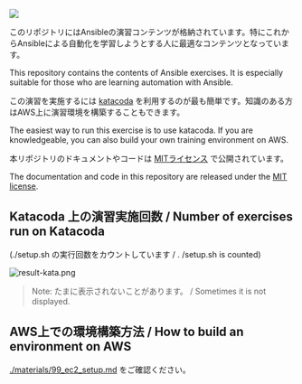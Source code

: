 [![](http://shields.katacoda.com/katacoda/irixjp/count.svg)](https://www.katacoda.com/irixjp "Get your profile on Katacoda.com")

このリポジトリにはAnsibleの演習コンテンツが格納されています。特にこれからAnsibleによる自動化を学習しようとする人に最適なコンテンツとなっています。

This repository contains the contents of Ansible exercises. It is especially suitable for those who are learning automation with Ansible.


この演習を実施するには [katacoda](https://www.katacoda.com/irixjp) を利用するのが最も簡単です。知識のある方はAWS上に演習環境を構築することもできます。

The easiest way to run this exercise is to use katacoda. If you are knowledgeable, you can also build your own training environment on AWS.


本リポジトリのドキュメントやコードは [MITライセンス](./LICENSE) で公開されています。

The documentation and code in this repository are released under the [MIT license](./LICENSE).


## Katacoda 上の演習実施回数 / Number of exercises run on Katacoda
(./setup.sh の実行回数をカウントしています / . /setup.sh is counted)

![result-kata.png](http://18.182.66.157/kata.png)

> Note: たまに表示されないことがあります。 / Sometimes it is not displayed.


## AWS上での環境構築方法 / How to build an environment on AWS

[./materials/99_ec2_setup.md](./materials/99_ec2_setup.md) をご確認ください。

